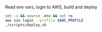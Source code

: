 Read env vars, login to AWS, build and deploy

```sh
set -a && source .env && set +a
aws sso login --profile $AWS_PROFILE
./scripts/deploy.sh
```
